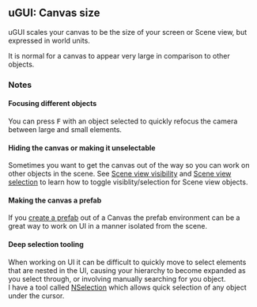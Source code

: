 ## uGUI: Canvas size
uGUI scales your canvas to be the size of your screen or Scene view, but expressed in world units.

It is normal for a canvas to appear very large in comparison to other objects.  

### Notes
#### Focusing different objects
You can press <kbd>F</kbd> with an object selected to quickly refocus the camera between large and small elements.

#### Hiding the canvas or making it unselectable
Sometimes you want to get the canvas out of the way so you can work on other objects in the scene. 
See [Scene view visibility](../Interface/Scene%20View/Visibility.md) and [Scene view selection](../Interface/Scene%20View/Selection.md) to learn how to toggle visiblity/selection for Scene view objects.

#### Making the canvas a prefab
If you [create a prefab](https://docs.unity3d.com/Manual/CreatingPrefabs.html) out of a Canvas the prefab environment can be a great way to work on UI in a manner isolated from the scene.

#### Deep selection tooling
When working on UI it can be difficult to quickly move to select elements that are nested in the UI, causing your hierarchy to become expanded as you select through, or involving manually searching for you object.  
I have a tool called [NSelection](https://github.com/vertxxyz/NSelection) which allows quick selection of any object under the cursor.
